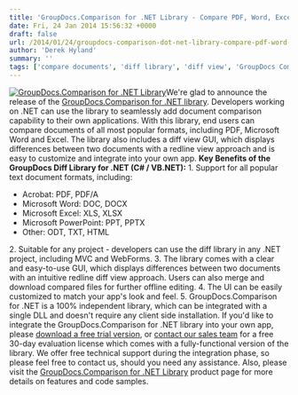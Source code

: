 ```yaml
---
title: 'GroupDocs.Comparison for .NET Library - Compare PDF, Word, Excel and Other Text Documents with a Diff View GUI'
date: Fri, 24 Jan 2014 15:56:32 +0000
draft: false
url: /2014/01/24/groupdocs-comparison-dot-net-library-compare-pdf-word-excel-text-documents-with-diff-view-gui/
author: 'Derek Hyland'
summary: ''
tags: ['compare documents', 'diff library', 'diff view', 'GroupDocs Comparison', 'GroupDocs Comparison for .NET', 'zArchive']
---
```


[![GroupDocs.Comparison for .NET Library](https://blog.groupdocs.com/wp-content/uploads/sites/4/2014/07/GD_CMP_NETIcon_1141.png)](http://groupdocs.com/dot-net/document-comparison-library)We're glad to announce the release of the [GroupDocs.Comparison for .NET library](http://groupdocs.com/dot-net/document-comparison-library). Developers working on .NET can use the library to seamlessly add document comparison capability to their own applications. With this library, end users can compare documents of all most popular formats, including PDF, Microsoft Word and Excel. The library also includes a diff view GUI, which displays differences between two documents with a redline view approach and is easy to customize and integrate into your own app. **Key Benefits of the GroupDocs Diff Library for .NET (C# / VB.NET):** 1\. Support for all popular text document formats, including:

*   Acrobat: PDF, PDF/A
*   Microsoft Word: DOC, DOCX
*   Microsoft Excel: XLS, XLSX
*   Microsoft PowerPoint: PPT, PPTX
*   Other: ODT, TXT, HTML

2\. Suitable for any project - developers can use the diff library in any .NET project, including MVC and WebForms. 3. The library comes with a clear and easy-to-use GUI, which displays differences between two documents with an intuitive redline diff view approach. Users can also merge and download compared files for further offline editing. 4. The UI can be easily customized to match your app's look and feel. 5. GroupDocs.Comparison for .NET is a 100% independent library, which can be integrated with a single DLL and doesn't require any client side installation. If you'd like to integrate the GroupDocs.Comparison for .NET library into your own app, please [download a free trial version](http://groupdocs.com/Community/getting-started/dot-net/document-comparison-library.aspx), or [contact our sales team](http://groupdocs.com/corporate/contact-us) for a free 30-day evaluation license which comes with a fully-functional version of the library. We offer free technical support during the integration phase, so please feel free to contact us, should you need any assistance. Also, please visit the [GroupDocs.Comparison for .NET Library](http://groupdocs.com/dot-net/document-comparison-library) product page for more details on features and code samples.




